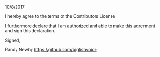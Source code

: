 10/8/2017

I hereby agree to the terms of the Contributors License

I furthermore declare that I am authorized and able to make this
agreement and sign this declaration.

Signed,

Randy Newby
https://github.com/bigfishvoice
